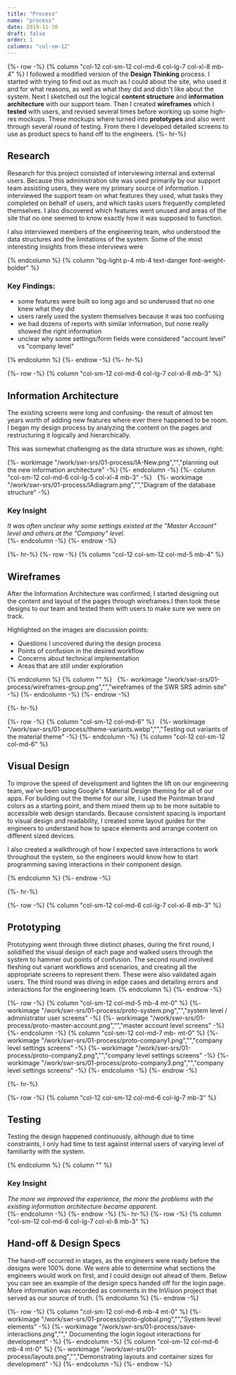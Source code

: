 ```yaml
---
title: "Process"
name: "process"
date: 2019-11-30
draft: false
order: 1
columns: "col-sm-12"
---
```

{%- row -%}
{% column "col-12 col-sm-12 col-md-6 col-lg-7 col-xl-8 mb-4" %}
I followed a modified version of the **Design Thinking** process. I started with trying to find out as much as I could about the site, who used it and for what reasons, as well as what they did and didn't like about the system. Next I sketched out the logical **content structure** and **information architecture** with our support team. Then I created **wireframes** which I **tested** with users, and revised several times before working up some high-res mockups. These mockups where turned into **prototypes** and also went through several round of testing. From there I developed detailed screens to use as product specs to hand off to the engineers.
{%- hr-%}

## Research

Research for this project consisted of interviewing internal and external users. Because this administration site was used primarily by our support team assisting users, they were my primary source of information. I interviewed the support team on what features they used, what tasks they completed on behalf of users, and which tasks users frequently completed themselves. I also discovered which features went unused and areas of the site that no one seemed to know exactly how it was supposed to function.

I also interviewed members of the engineering team, who understood the data structures and the limitations of the system. Some of the most interesting insights from these interviews were

{% endcolumn %}
{% column "bg-light p-4  mb-4 text-danger font-weight-bolder" %}
### Key Findings:
- some features were built so long ago and so underused that no one knew what they did
- users rarely used the system themselves because it was too confusing
- we had dozens of reports with similar information, but none really showed the right information
- unclear why some settings/form fields were considered "account level" vs "company level"

{% endcolumn %}
{%- endrow -%}
{%- hr-%}

{%- row -%}
{% column "col-sm-12 col-md-6 col-lg-7 col-xl-8 mb-3" %}

##   Information Architecture

The existing screens were long and confusing- the result of almost ten years worth of adding new features where ever there happened to be room.  I began my design process by analyzing the content on the pages and restructuring it logically and hierarchically.

This was somewhat challenging as the data structure was as shown, right:

{%- workimage  "/work/swr-srs/01-process/IA-New.png","","planning out the new information architecture" -%}
{%- endcolumn -%}
{%- column "col-sm-12 col-md-6 col-lg-5 col-xl-4 mb-3" -%}
        <span class="h2 d-block">&nbsp;</span>
    {%- workimage  "/work/swr-srs/01-process/IAdiagram.png","","Diagram of the database structure" -%}
        <div class="text-danger bg-light p-3">
            <h3>Key Insight</h3>
            <em class="lead">
            It was often unclear why some settings existed at the "Master Account" level and others at the "Company" level.</em>
        </div>
{%- endcolumn -%}
{%- endrow -%}

{%- hr-%}
{%- row -%}
{% column "col-12 col-sm-12 col-md-5  mb-4" %}
## Wireframes

After the Information Architecture was confirmed, I started designing out the content and layout of the pages through wireframes.I then took these designs to our team and tested them with users to make sure we were on track. 

Highlighted on the images are discussion points:

* Questions I uncovered during the design process
* Points of confusion in the desired workflow
* Concerns about technical implementation
* Areas that are still under exploration
  
{% endcolumn %}
{% column "" %}
        <span class="h2 d-block">&nbsp;</span>
    {%- workimage  "/work/swr-srs/01-process/wireframes-group.png","","wireframes of the SWR SRS admin site" -%}
{%- endcolumn -%}
{%- endrow -%}

{%- hr-%}

{%- row -%}
    {% column  "col-sm-12 col-md-6" %}
        <span class="h2 d-block">&nbsp;</span>
    {%- workimage  "/work/swr-srs/01-process/theme-variants.webp","","Testing out variants of the material theme" -%}
{%- endcolumn -%}
{% column "col-12 col-sm-12 col-md-6" %}

## Visual Design

To improve the speed of development and lighten the lift on our engineering team, we've been using Google's Material Design theming for all of our apps. For building out the theme for our site, I used the Pointman brand colors as a starting point, and them mixed them up to be more suitable to accessible web design standards.
Because consistent spacing is important to visual design and readability, I created some layout guides for the engineers to understand how to space elements and arrange content on different sized devices.

I also created a walkthrough of how I expected save interactions to work throughout the system, so the engineers would know how to start programming saving interactions in their component design.

{% endcolumn %}
{%- endrow -%}

{%- hr-%}

{%- row -%}
{% column "col-sm-12 col-md-6 col-lg-7 col-xl-8 mb-3" %}

## Prototyping

Prototyping went through three distinct phases, during the first round, I solidified the visual design of each page and walked users through the system to hammer out points of confusion. The second round involved fleshing out variant workflows and scenarios, and creating all the appropriate screens to represent them. These were also validated again users. The third round was diving in edge cases and detailing errors and interactions for the engineering team.
{% endcolumn %}
{%- endrow -%}

{%- row -%}
{% column "col-sm-12 col-md-5  mb-4 mt-0" %}
    {%- workimage  "/work/swr-srs/01-process/proto-system.png","","system level / administrator user screens" -%}
    {%- workimage  "/work/swr-srs/01-process/proto-master-account.png","","master account level screens" -%}
{%- endcolumn -%}
{% column "col-sm-12 col-md-7  mb- mt-0" %}
    {%- workimage  "/work/swr-srs/01-process/proto-company1.png","","company level settings screens" -%}
    {%- workimage  "/work/swr-srs/01-process/proto-company2.png","","company level settings screens" -%}
    {%- workimage  "/work/swr-srs/01-process/proto-company3.png","","company level settings screens" -%}
{%- endcolumn -%}
{%- endrow -%}

{%- hr-%}

{%- row -%}
{% column "col-12 col-sm-12 col-md-6 col-lg-7 mb-3" %}

## Testing

Testing the design happened continuously, although due to time constraints, I only had time to test against internal users of varying level of familiarity with the system. 

{% endcolumn %}
{% column "" %}
        <div class="text-danger bg-light p-3">
            <h3>Key Insight</h3>
            <em class="lead">The more we improved the experience, the more the problems with the existing information architecture became apparent. 
            </em>
        </div>
{%- endcolumn -%}
{%- endrow -%}
{%- hr-%}
{%- row -%}
{% column "col-sm-12 col-md-6 col-lg-7 col-xl-8  mb-3" %}
## Hand-off & Design Specs

The hand-off occurred in stages, as the engineers were ready before the designs were 100% done.  We were able to determine what sections the engineers would work on first, and I could design out ahead of them. Below you can see an example of the design specs handed off for the login page.
More information was recorded as comments in the InVision project that served as our source of truth.
{% endcolumn %}
{%- endrow -%}

{%- row -%}
{% column "col-sm-12 col-md-6 mb-4 mt-0" %}
    {%- workimage  "/work/swr-srs/01-process/proto-global.png","","System level elements" -%}
    {%- workimage  "/work/swr-srs/01-process/save-interactions.png",""," Documenting the login logout interactions for development" -%}
{%- endcolumn -%}
{% column "col-sm-12 col-md-6 mb-4 mt-0" %}
    {%- workimage  "/work/swr-srs/01-process/layouts.png","","Demonstrating layouts and container sizes for development" -%}
{%- endcolumn -%}
{%- endrow -%}    

